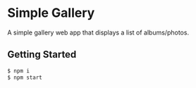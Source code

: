 # Simple Gallery

A simple gallery web app that displays a list of albums/photos.

## Getting Started

```js
$ npm i
$ npm start
```
